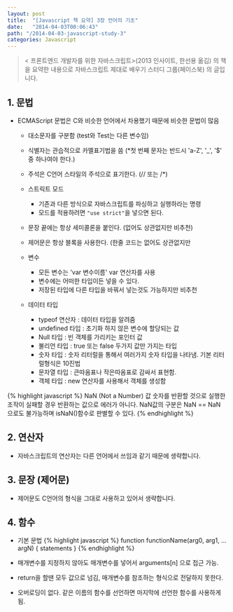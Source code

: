 ```yaml
---
layout: post
title:  "[Javascript 책 요약] 3장 언어의 기초"
date:   "2014-04-03T00:06:43"
path: "/2014-04-03-javascript-study-3"
categories: Javascript
---
```

<blockquote>
< 프론트엔드 개발자를 위한 자바스크립트>(2013 인사이트, 한선용 옮김) 의 책을 요약한 내용으로 자바스크립트 제대로 배우기 스터디 그룹(페이스북) 의 글입니다.
</blockquote>

## 1. 문법

 - ECMAScript 문법은 C와 비슷한 언어에서 차용했기 때문에 비슷한 문법이 많음  
   	* 대소문자를 구분함 (test와 Test는 다른 변수임)  
   	* 식별자는 관습적으로 카멜표기법을 씀 (*첫 번째 문자는 반드시 'a-Z', '_', '$' 중 하나여야 한다.)
	* 주석은 C언어 스타일의 주석으로 표기한다. (// 또는 /*)
	* 스트릭트 모드
		- 기존과 다른 방식으로 자바스크립트를 파싱하고 실행하라는 명령
		- 모드를 적용하려면 `"use strict"`을 넣으면 된다.
		 
	* 문장 끝에는 항상 세미콜론을 붙인다. (없어도 상관없지만 비추천)
	* 제어문은 항상 블록을 사용한다. (한줄 코드는 없어도 상관없지만 
	* 변수
		- 모든 변수는 'var 변수이름' var 연산자를 사용
		- 변수에는 어떠한 타입이든 넣을 수 있다.
		- 저장된 타입에 다른 타입을 바꿔서 넣는것도 가능하지만 비추천
		
	* 데이터 타입
		- typeof 연산자 : 데이터 타입을 알려줌
		- undefined 타입 : 초기화 하지 않은 변수에 할당되는 값
		- Null 타입 : 빈 객체를 가리키는 포인터 값
		- 불리언 타입 : true 또는 false 두가지 값만 가지는 타입
		- 숫자 타입 : 숫자 리터럴을 통해서 여러가지 숫자 타입을 나타냄. 기본 리터럴형식은 10진법
		- 문자열 타입 : 큰따옴표나 작은따옴표로 감싸서 표현함.
		- 객체 타입 : new 연산자를 사용해서 객체를 생성함
		
 {% highlight javascript %}
NaN (Not a Number) 값
숫자를 반환할 것으로 실행한 조작이 실패할 경우 반환하는 값으로 에러가 아니다.
NaN값의 구분은 NaN == NaN 으로도 불가능하며 isNaN()함수로 판별할 수 있다.
 {% endhighlight %}
 
## 2. 연산자

 - 자바스크립트의 연산자는 다른 언어에서 쓰임과 같기 때문에 생략합니다. 
 
 
## 3. 문장 (제어문)

 - 제어문도 C언어의 형식을 그대로 사용하고 있어서 생략합니다.
 
 
## 4. 함수

 - 기본 문법
 {% highlight javascript %}
 function functionName(arg0, arg1, ... argN) {
 	statements
 }
 {% endhighlight %}
		
 - 매개변수를 지정하지 않아도 매개변수를 넣어서 arguments[n] 으로 접근 가능.
 - return을 할땐 모두 값으로 넘김, 매개변수를 참조하는 형식으로 전달하지 못한다.
 - 오버로딩이 없다. 같은 이름의 함수를 선언하면 마지막에 선언한 함수를 사용하게 됨.